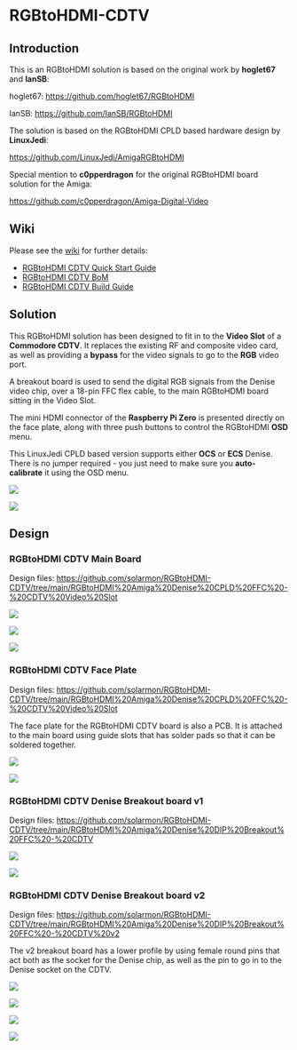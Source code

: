 # RGBtoHDMI-CDTV

## Introduction

This is an RGBtoHDMI solution is based on the original work by **hoglet67** and **IanSB**:

hoglet67:
https://github.com/hoglet67/RGBtoHDMI

IanSB:
https://github.com/IanSB/RGBtoHDMI

The solution is based on the RGBtoHDMI CPLD based hardware design by **LinuxJedi**:

https://github.com/LinuxJedi/AmigaRGBtoHDMI

Special mention to **c0pperdragon** for the original RGBtoHDMI board solution for the Amiga:

https://github.com/c0pperdragon/Amiga-Digital-Video

## Wiki

Please see the [wiki](https://github.com/solarmon/RGBtoHDMI-CDTV/wiki) for further details:

* [RGBtoHDMI CDTV Quick Start Guide](https://github.com/solarmon/RGBtoHDMI-CDTV/wiki/RGBtoHDMI-CDTV-Quick-Start-Guide)
* [RGBtoHDMI CDTV BoM](https://github.com/solarmon/RGBtoHDMI-CDTV/wiki/RGBtoHDMI-CDTV-BoM)
* [RGBtoHDMI CDTV Build Guide](https://github.com/solarmon/RGBtoHDMI-CDTV/wiki/RGBtoHDMI-CDTV-Build-Guide)


## Solution

This RGBtoHDMI solution has been designed to fit in to the **Video Slot** of a **Commodore CDTV**. It replaces the existing RF and composite video card, as well as providing a **bypass** for the video signals to go to the **RGB** video port.

A breakout board is used to send the digital RGB signals from the Denise video chip, over a 18-pin FFC flex cable, to the main RGBtoHDMI board sitting in the Video Slot.

The mini HDMI connector of the **Raspberry Pi Zero** is presented directly on the face plate, along with three push buttons to control the RGBtoHDMI **OSD** menu.

This LinuxJedi CPLD based version supports either **OCS** or **ECS** Denise. There is no jumper required - you just need to make sure you **auto-calibrate** it using the OSD menu.

![](https://github.com/solarmon/RGBtoHDMI-CDTV/blob/main/RGBtoHDMI%20Amiga%20Denise%20CPLD%20FFC%20-%20CDTV%20Video%20Slot/Installation/RGBtoHDMI%20CDTV%20-%20Installation%20-%20Complete.JPG)

![](https://github.com/solarmon/RGBtoHDMI-CDTV/blob/main/RGBtoHDMI%20Amiga%20Denise%20CPLD%20FFC%20-%20CDTV%20Video%20Slot/Installation/RGBtoHDMI%20CDTV%20-%20Installation%20-%20Main%20Board%20Insertion.JPG)

## Design

### RGBtoHDMI CDTV Main Board

Design files: https://github.com/solarmon/RGBtoHDMI-CDTV/tree/main/RGBtoHDMI%20Amiga%20Denise%20CPLD%20FFC%20-%20CDTV%20Video%20Slot

![](https://github.com/solarmon/RGBtoHDMI-CDTV/blob/main/RGBtoHDMI%20Amiga%20Denise%20CPLD%20FFC%20-%20CDTV%20Video%20Slot/RGBtoHDMI%20Amiga%20Denise%20CPLD%20FFC%20-%20CDTV%20Video%20Slot%20-%20Top.png)

![](https://github.com/solarmon/RGBtoHDMI-CDTV/blob/main/RGBtoHDMI%20Amiga%20Denise%20CPLD%20FFC%20-%20CDTV%20Video%20Slot/RGBtoHDMI%20Amiga%20Denise%20CPLD%20FFC%20-%20CDTV%20Video%20Slot%20-%20Bottom.png)

![](https://github.com/solarmon/RGBtoHDMI-CDTV/blob/main/RGBtoHDMI%20Amiga%20Denise%20CPLD%20FFC%20-%20CDTV%20Video%20Slot/RGBtoHDMI%20Amiga%20Denise%20CPLD%20FFC%20-%20CDTV%20Video%20Slot%20-%20Bottom%20-%20With%20Pi.png)

### RGBtoHDMI CDTV Face Plate

Design files: https://github.com/solarmon/RGBtoHDMI-CDTV/tree/main/RGBtoHDMI%20Amiga%20Denise%20CPLD%20FFC%20-%20CDTV%20Video%20Slot

The face plate for the RGBtoHDMI CDTV board is also a PCB. It is attached to the main board using guide slots that has solder pads so that it can be soldered together.

![](https://github.com/solarmon/RGBtoHDMI-CDTV/blob/main/RGBtoHDMI%20Amiga%20Denise%20CPLD%20FFC%20-%20CDTV%20Video%20Slot/RGBtoHDMI%20Amiga%20Denise%20CPLD%20FFC%20-%20CDTV%20Video%20Slot%20-%20Face%20Plate%20-%20Front.png)

![](https://github.com/solarmon/RGBtoHDMI-CDTV/blob/main/RGBtoHDMI%20Amiga%20Denise%20CPLD%20FFC%20-%20CDTV%20Video%20Slot/RGBtoHDMI%20Amiga%20Denise%20CPLD%20FFC%20-%20CDTV%20Video%20Slot%20-%20Face%20Plate%20-%20Back.png)

### RGBtoHDMI CDTV Denise Breakout board v1

Design files: https://github.com/solarmon/RGBtoHDMI-CDTV/tree/main/RGBtoHDMI%20Amiga%20Denise%20DIP%20Breakout%20FFC%20-%20CDTV

![](https://github.com/solarmon/RGBtoHDMI-CDTV/blob/main/RGBtoHDMI%20Amiga%20Denise%20DIP%20Breakout%20FFC%20-%20CDTV/RGBtoHDMI%20Amiga%20Denise%20DIP%20Breakout%20FFC%20-%20CDTV%20-%20Top.png)

![](https://github.com/solarmon/RGBtoHDMI-CDTV/blob/main/RGBtoHDMI%20Amiga%20Denise%20DIP%20Breakout%20FFC%20-%20CDTV/RGBtoHDMI%20Amiga%20Denise%20DIP%20Breakout%20FFC%20-%20CDTV%20-%20Bottom.png)

### RGBtoHDMI CDTV Denise Breakout board v2

Design files: https://github.com/solarmon/RGBtoHDMI-CDTV/tree/main/RGBtoHDMI%20Amiga%20Denise%20DIP%20Breakout%20FFC%20-%20CDTV%20v2

The v2 breakout board has a lower profile by using female round pins that act both as the socket for the Denise chip, as well as the pin to go in to the Denise socket on the CDTV.

![](https://github.com/solarmon/RGBtoHDMI-CDTV/blob/main/RGBtoHDMI%20Amiga%20Denise%20DIP%20Breakout%20FFC%20-%20CDTV%20v2/RGBtoHDMI%20Amiga%20Denise%20DIP%20Breakout%20FFC%20-%20CDTV%20v2%20-%20Top.png)

![](https://github.com/solarmon/RGBtoHDMI-CDTV/blob/main/RGBtoHDMI%20Amiga%20Denise%20DIP%20Breakout%20FFC%20-%20CDTV%20v2/RGBtoHDMI%20Amiga%20Denise%20DIP%20Breakout%20FFC%20-%20CDTV%20v2%20-%20Bottom.png)

![](https://github.com/solarmon/RGBtoHDMI-CDTV/blob/main/RGBtoHDMI%20Amiga%20Denise%20DIP%20Breakout%20FFC%20-%20CDTV%20v2/RGBtoHDMI%20Amiga%20Denise%20DIP%20Breakout%20FFC%20-%20CDTV%20v2%20-%20Top%20-%20With%20Denise.png)

![](https://github.com/solarmon/RGBtoHDMI-CDTV/blob/main/RGBtoHDMI%20Amiga%20Denise%20DIP%20Breakout%20FFC%20-%20CDTV%20v2/RGBtoHDMI%20Amiga%20Denise%20DIP%20Breakout%20FFC%20-%20CDTV%20v2%20-%20Top%20-%20With%20Denise%20-%20Angle.png)
